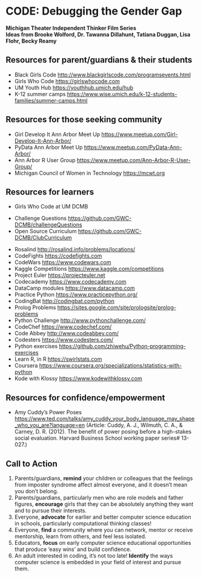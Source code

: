 # CODE: Debugging the Gender Gap
**Michigan Theater Independent Thinker Film Series**  
**Ideas from Brooke Wolford, Dr. Tawanna Dillahunt, Tatiana Duggan, Lisa Flohr, Becky Reamy**  

## Resources for parent/guardians & their students
* Black Girls Code http://www.blackgirlscode.com/programsevents.html
* Girls Who Code https://girlswhocode.com
* UM Youth Hub https://youthhub.umich.edu/hub
* K-12 summer camps https://www.wise.umich.edu/k-12-students-families/summer-camps.html

## Resources for those seeking community
* Girl Develop It Ann Arbor Meet Up https://www.meetup.com/Girl-Develop-It-Ann-Arbor/
* PyData Ann Arbor Meet Up https://www.meetup.com/PyData-Ann-Arbor/
* Ann Arbor R User Group https://www.meetup.com/Ann-Arbor-R-User-Group/
* Michigan Council of Women in Technology https://mcwt.org

## Resources for learners
* Girls Who Code at UM DCMB
- Challenge Questions https://github.com/GWC-DCMB/challengeQuestions
- Open Source Curriculum https://github.com/GWC-DCMB/ClubCurriculum
* Rosalind http://rosalind.info/problems/locations/
* CodeFights https://codefights.com
* CodeWars https://www.codewars.com
* Kaggle Competitions https://www.kaggle.com/competitions
* Project Euler https://projecteuler.net
* Codecademy https://www.codecademy.com
* DataCamp modules https://www.datacamp.com
* Practice Python https://www.practicepython.org/ 
* CodingBat http://codingbat.com/python 
* Prolog Problems https://sites.google.com/site/prologsite/prolog-problems 
* Python Challenge http://www.pythonchallenge.com/ 
* CodeChef https://www.codechef.com/ 
* Code Abbey http://www.codeabbey.com/ 
* Codesters https://www.codesters.com/
* Python exercises https://github.com/zhiwehu/Python-programming-exercises
* Learn R, in R https://swirlstats.com
* Coursera https://www.coursera.org/specializations/statistics-with-python
* Kode with Klossy https://www.kodewithklossy.com

## Resources for confidence/empowerment 
* Amy Cuddy’s Power Poses https://www.ted.com/talks/amy_cuddy_your_body_language_may_shape_who_you_are?language=en (Article: Cuddy, A. J., Wilmuth, C. A., & Carney, D. R. (2012). The benefit of power posing before a high-stakes social evaluation. Harvard Business School working paper series# 13-027.)

## Call to Action

1. Parents/guardians, **remind** your children or colleagues that the feelings from imposter syndrome affect almost everyone, and it doesn’t mean you don’t belong.
2. Parents/guardians, particularly men who are role models and father figures, **encourage** girls that they can be absolutely anything they want and to pursue their interests.
3. Everyone, **advocate** for earlier and better computer science education in schools, particularly computational thinking classes!
4. Everyone, **find** a community where you can network, mentor or receive mentorship, learn from others, and feel less isolated.
5. Educators, **focus** on early computer science educational opportunities that produce ‘easy wins’ and build confidence.
6. An adult interested in coding, it’s not too late! **Identify** the ways computer science is embedded in your field of interest and pursue them.
